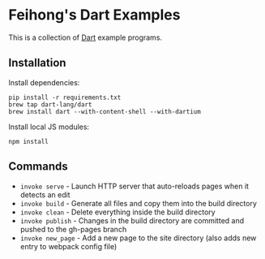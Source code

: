 # Feihong's Dart Examples

This is a collection of [Dart](https://www.dartlang.org/) example programs.

## Installation

Install dependencies:

```
pip install -r requirements.txt
brew tap dart-lang/dart
brew install dart --with-content-shell --with-dartium
```

Install local JS modules:

```
npm install
```

## Commands

- `invoke serve` - Launch HTTP server that auto-reloads pages when it detects an edit
- `invoke build` - Generate all files and copy them into the build directory
- `invoke clean` - Delete everything inside the build directory
- `invoke publish` - Changes in the build directory are committed and pushed to the gh-pages branch
- `invoke new_page` - Add a new page to the site directory (also adds new entry to webpack config file)
